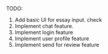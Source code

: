 TODO:
1. Add basic UI for essay input. check
2. Implement chat feature.
3. Implement login feature
4. Implement user profile feature
5. Implement send for review feature

